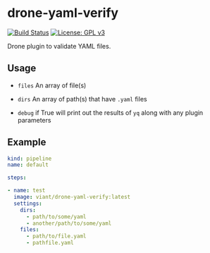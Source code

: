 # drone-yaml-verify
[![Build Status](https://cloud.drone.io/api/badges/viant/drone-yaml-verify/status.svg)](https://cloud.drone.io/viant/drone-yaml-verify)
[![License: GPL v3](https://img.shields.io/badge/License-GPLv3-blue.svg)](https://github.com/viant/drone-yaml-verify/blob/master/LICENSE)

Drone plugin to validate YAML files.

## Usage

* `files` An array of file(s)

* `dirs` An array of path(s) that have `.yaml` files

* `debug` if True will print out the results of `yq` along with any plugin parameters 

## Example

```yaml
kind: pipeline
name: default

steps:

- name: test
  image: viant/drone-yaml-verify:latest
  settings:
    dirs:
      - path/to/some/yaml
      - another/path/to/some/yaml
    files:
      - path/to/file.yaml
      - pathfile.yaml
```

